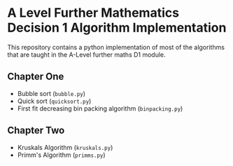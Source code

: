 # A Level Further Mathematics Decision 1 Algorithm Implementation

This repository contains a python implementation of most of the algorithms that are taught in the A-Level further maths D1 module.

## Chapter One

* Bubble sort (`bubble.py`)
* Quick sort (`quicksort.py`)
* First fit decreasing bin packing algorithm (`binpacking.py`)

## Chapter Two

* Kruskals Algorithm (`kruskals.py`)
* Primm's Algorithm (`primms.py`)
